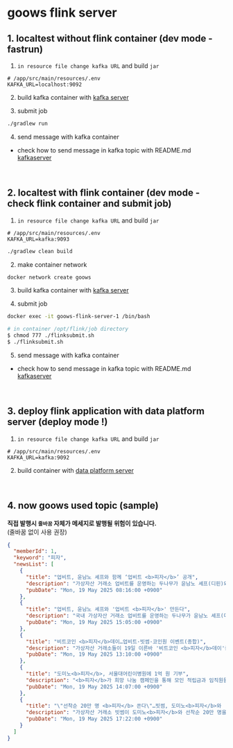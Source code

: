 # goows flink server



## 1. localtest without flink container (dev mode - fastrun)
1. `in resource file change kafka URL` and build `jar`
```
# /app/src/main/resources/.env
KAFKA_URL=localhost:9092
```

2. build kafka container with [kafka server](https://github.com/BOKJUNSOO/goows-kafka-server)

3. submit job
```bash
./gradlew run
```

4. send message with kafka container
- check how to send message in kafka topic with README.md [kafkaserver](https://github.com/BOKJUNSOO/goows-kafka-server)

<br>

## 2. localtest with flink container (dev mode - check flink container and submit job)

1. `in resource file change kafka URL` and build `jar`
```
# /app/src/main/resources/.env
KAFKA_URL=kafka:9093
```
```bash
./gradlew clean build
```
2. make container network
```bash
docker network create goows
```
3. build kafka container with [kafka server](https://github.com/BOKJUNSOO/goows-kafka-server)

4. submit job
```bash
docker exec -it goows-flink-server-1 /bin/bash

# in container /opt/flink/job directory
$ chmod 777 ./flinksubmit.sh
$ ./flinksubmit.sh
```

5. send message with kafka container
- check how to send message in kafka topic with README.md [kafkaserver](https://github.com/BOKJUNSOO/goows-kafka-server)


<br>


## 3. deploy flink application with data platform server (deploy mode !)
1. `in resource file change kafka URL` and build `jar`
```
# /app/src/main/resources/.env
KAFKA_URL=kafka:9092
```

2. build container with [data platform server](https://github.com/BOKJUNSOO/goows-data-process-server)

<br>

## 4. now goows used topic (sample)

**직접 발행시 `줄바꿈` 자체가 메세지로 발행될 위험이 있습니다.**\
(줄바꿈 없이 사용 권장)
```json
{
  "memberId": 1,
  "keyword": "피자",
  "newsList": [
    {
      "title": "업비트, 윤남노 셰프와 함께 ‘업비트 <b>피자</b>’ 공개",
      "description": "가상자산 거래소 업비트를 운영하는 두나무가 윤남노 셰프(디핀)와 함께 ‘업비트 <b>피자</b>’를 선보인다고 19일 밝혔다. 업비트와 윤남노 셰프의 유쾌한 콜라보로 탄생한 ‘업비트 <b>피자</b>’는 비트코인을 연상시키는 국내산…",
      "pubDate": "Mon, 19 May 2025 08:16:00 +0900"
    },
    {
      "title": "업비트, 윤남노 셰프와 '업비트 <b>피자</b>' 만든다",
      "description": "국내 가상자산 거래소 업비트를 운영하는 두나무가 윤남노 셰프(디핀)와 함께 '업비트 <b>피자</b>'를 선보인다고 19일 밝혔다. 업비트 <b>피자</b>는 비트코인을 연상시키는 국내산 비트 100%를 토핑으로 사용했다. 비트코인 <b>피자</b>데이는…",
      "pubDate": "Mon, 19 May 2025 15:05:00 +0900"
    },
    {
      "title": "비트코인 <b>피자</b>데이…업비트·빗썸·코인원 이벤트(종합)",
      "description": "가상자산 거래소들이 19일 이른바 '비트코인 <b>피자</b>데이'를 앞두고 <b>피자</b> 업체들과 이벤트를 선보였다. 비트코인 <b>피자</b>데이는 미국 프로그래머가 2010년 5월 22일 <b>피자</b> 두 판을 1만 비트코인으로 결제한…",
      "pubDate": "Mon, 19 May 2025 13:10:00 +0900"
    },
    {
      "title": "도미노<b>피자</b>, 서울대어린이병원에 1억 원 기부",
      "description": "<b>피자</b>가 희망 나눔 캠페인을 통해 모인 적립금과 임직원들의 기부로 조성된 1억원을 서울대어린이병원에 전달했다. 이번 기부금은 통합케어센터 꿈틀꽃씨를 이용하는 환아들을 위해 사용될 예정이다.",
      "pubDate": "Mon, 19 May 2025 14:07:00 +0900"
    },
    {
      "title": "\"선착순 20만 명 <b>피자</b> 쏜다\"…빗썸, 도미노<b>피자</b>와 '<b>피자</b>데이' 이벤트 개시",
      "description": "가상자산 거래소 빗썸이 도미노<b>피자</b>와 선착순 20만 명을 대상으로 '더 강력해진 2025 비트코인 <b>피자</b>데이' 이벤트를 진행한다고 19일 밝혔다.",
      "pubDate": "Mon, 19 May 2025 17:22:00 +0900"
    }
  ]
}
```
